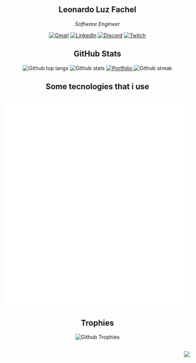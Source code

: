 <div 
  align="center"
>

## Leonardo Luz Fachel
  
_Software Engineer_
  
[![Gmail](https://img.shields.io/badge/Gmail-D14836?style=for-the-badge&logo=gmail&logoColor=white)](mailto:leonardo.luz.fc@gmail.com)
[![LinkedIn](https://img.shields.io/badge/linkedin-%230077B5.svg?style=for-the-badge&logo=linkedin&logoColor=white)](www.linkedin.com/in/leonardo-luz-fachel)
[![Discord](https://img.shields.io/badge/Discord-%235865F2.svg?style=for-the-badge&logo=discord&logoColor=white)](https://discord.com/users/leonardo_lf)
[![Twitch](https://img.shields.io/badge/Twitch-9347FF?style=for-the-badge&logo=twitch&logoColor=white)](https://www.twitch.tv/dev_luz)

## GitHub Stats

<picture>
  <source
      media="(prefers-color-scheme: dark)"
      srcset="https://github-readme-stats.vercel.app/api/top-langs/?username=leonardo-luz&layout=compact&theme=dark"
  >
  <source
      media="(prefers-color-scheme: light)"
      srcset="https://github-readme-stats.vercel.app/api/top-langs/?username=leonardo-luz&layout=compact&theme=default"
  >
  <img height="132px" width="330px" alt="Github top langs" />
</picture>
<picture>
  <source
    media="(prefers-color-scheme: dark)"
    srcset="https://github-readme-stats.vercel.app/api?username=Leonardo-Luz&theme=dark&hide_border=false&include_all_commits=true&count_private=true&show_icons=true"
  >
  <source
    media="(prefers-color-scheme: light)"
    srcset="https://github-readme-stats.vercel.app/api?username=Leonardo-Luz&theme=default&hide_border=false&include_all_commits=true&count_private=true&show_icons=true"
  >
  <img height="132px" width="330px" alt="Github stats" />
</picture>

<picture>
  <source
    media="(prefers-color-scheme: dark)"
    srcset="https://github-readme-stats.vercel.app/api/pin/?username=leonardo-luz&repo=portfolio&theme=dark"
  >
  <source
    media="(prefers-color-scheme: light)"
    srcset="https://github-readme-stats.vercel.app/api/pin/?username=leonardo-luz&repo=portfolio"
  >
    <a href="https://github.com/leonardo-luz/portfolio">
      <img height="132px" width="330px" alt="Portfolio" />
    </a>
</picture>
<picture>
  <source
      media="(prefers-color-scheme: dark)"
      srcset="https://github-readme-streak-stats.herokuapp.com/?user=Leonardo-Luz&theme=dark&hide_border=false"
  >
  <source
      media="(prefers-color-scheme: light)"
      srcset="https://github-readme-streak-stats.herokuapp.com/?user=Leonardo-Luz&theme=default&hide_border=false"
  >
  <img height="132px" width="330px" alt="Github streak" />
</picture>
  
  ## Some tecnologies that i use

  <img src="./assets/tecnologies.svg" alt="tecnologies" />

  ## Trophies

  <picture>
    <source media="(prefers-color-scheme: dark)" srcset="https://github-profile-trophy.vercel.app/?username=leonardo-luz&theme=onedark&row=5&column=5&margin-w=15&margin-h=15">
    <source media="(prefers-color-scheme: light)" srcset="https://github-profile-trophy.vercel.app/?username=leonardo-luz&row=5&column=5&margin-w=15&margin-h=15">
    <img alt="Github Trophies" />
  </picture>

</div>

##

<div align="right">

  ![](https://komarev.com/ghpvc/?username=leonardo-luz&style=for-the-badge)

</div>
